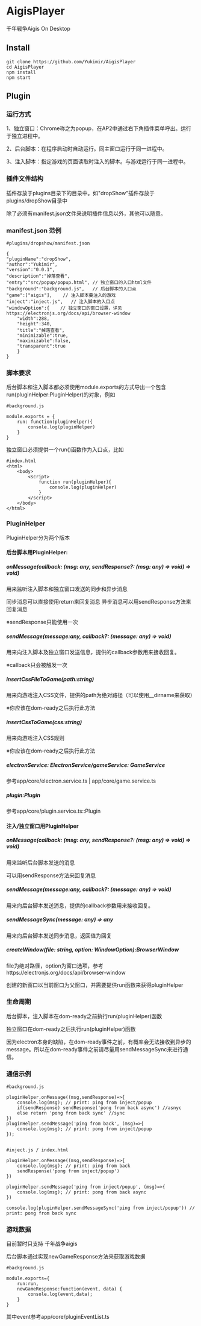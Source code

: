 # AigisPlayer
千年戦争Aigis On Desktop

## Install
    git clone https://github.com/Yukimir/AigisPlayer
    cd AigisPlayer
    npm install
    npm start
## Plugin
### 运行方式

1、独立窗口：Chrome称之为popup，在AP2中通过右下角插件菜单呼出。运行于独立进程中。

2、后台脚本：在程序启动时自动运行。同主窗口运行于同一进程中。

3、注入脚本：指定游戏的页面读取时注入的脚本。与游戏运行于同一进程中。


### 插件文件结构
插件存放于plugins目录下的目录中。如"dropShow"插件存放于plugins/dropShow目录中

除了必须有manifest.json文件来说明插件信息以外，其他可以随意。

### manifest.json 范例

    #plugins/dropshow/manifest.json

    {
    "pluginName":"dropShow",
    "author":"Yukimir",
    "version":"0.0.1",
    "description":"掉落查看",
    "entry":"src/popup/popup.html", // 独立窗口的入口html文件
    "background":"background.js",   // 后台脚本的入口点
    "game":["aigis"],    // 注入脚本要注入的游戏
    "inject":"inject.js",   // 注入脚本的入口点
    "windowOption":{    // 独立窗口的窗口设置，详见https://electronjs.org/docs/api/browser-window
        "width":288,
        "height":340,
        "title":"掉落查看",
        "minimizable":true,
        "maximizable":false,
        "transparent":true
        }
    }

### 脚本要求
后台脚本和注入脚本都必须使用module.exports的方式导出一个包含run(pluginHelper:PluginHelper)的对象，例如

    #background.js

    module.exports = {
        run: function(pluginHelper){
            console.log(pluginHelper)
        }
    }

独立窗口必须提供一个run()函数作为入口点，比如

    #index.html
    <html>
        <body>
            <script>
                function run(pluginHelper){
                    console.log(pluginHelper)
                }
            </script>
        </body>
    </html>

### PluginHelper
PluginHelper分为两个版本

#### 后台脚本用PluginHelper:

##### onMessage(callback: (msg: any, sendResponse?: (msg: any) => void) => void)
用来监听注入脚本和独立窗口发送的同步和异步消息

同步消息可以直接使用return来回复消息
异步消息可以用sendResponse方法来回复消息

※sendResponse只能使用一次

##### sendMessage(message:any, callback?: (message: any) => void)
用来向注入脚本及独立窗口发送信息，提供的callback参数用来接收回复。

※callback只会被触发一次

##### insertCssFileToGame(path:string)
用来向游戏注入CSS文件，提供的path为绝对路径（可以使用__dirname来获取）

※你应该在dom-ready之后执行此方法

##### insertCssToGame(css:string)
用来向游戏注入CSS规则

※你应该在dom-ready之后执行此方法

##### electronService: ElectronService/gameService: GameService
参考app/core/electron.service.ts | app/core/game.service.ts

##### plugin:Plugin
参考app/core/plugin.service.ts::Plugin


#### 注入/独立窗口用PluginHelper

##### onMessage(callback: (msg: any, sendResponse?: (msg: any) => void) => void)
用来监听后台脚本发送的消息

可以用sendResponse方法来回复消息

##### sendMessage(message:any, callback?: (message: any) => void)
用来向后台脚本发送消息，提供的callback参数用来接收回复。

##### sendMessageSync(message: any) => any
用来向后台脚本发送同步消息，返回值为回复

##### createWindow(file: string, option: WindowOption):BrowserWindow
file为绝对路径，option为窗口选项，参考https://electronjs.org/docs/api/browser-window

创建的新窗口以当前窗口为父窗口，并需要提供run函数来获得pluginHelper

### 生命周期
后台脚本，注入脚本在dom-ready之前执行run(pluginHelper)函数

独立窗口在dom-ready之后执行run(pluginHelper)函数

因为electron本身的缺陷，在dom-ready事件之前，有概率会无法接收到异步的message。所以在dom-ready事件之前请尽量用sendMessageSync来进行通信。

### 通信示例
    
    #background.js

    pluginHelper.onMessage((msg,sendResponse)=>{
        console.log(msg); // print: ping from inject/popup
        if(sendResponse) sendResponse('pong from back async') //asnyc
        else return 'pong from back sync' //sync
    })
    pluginHelper.sendMessage('ping from back', (msg)=>{
        console.log(msg); // print: pong from inject/popup
    });


    #inject.js / index.html

    pluginHelper.onMessage((msg,sendResponse)=>{
        console.log(msg); // print: ping from back
        sendResponse('pong from inject/popup')
    })
    
    pluginHelper.sendMessage('ping from inject/popup', (msg)=>{
        console.log(msg); // print: pong from back async
    })

    console.log(pluginHelper.sendMessageSync('ping from inject/popup')) // print: pong from back sync

### 游戏数据
目前暂时只支持 千年战争aigis

后台脚本通过实现newGameResponse方法来获取游戏数据

    #background.js

    module.exports={
        run:run,
        newGameResponse:function(event, data) {
            console.log(event,data);
        }
    }

其中event参考app/core/pluginEventList.ts